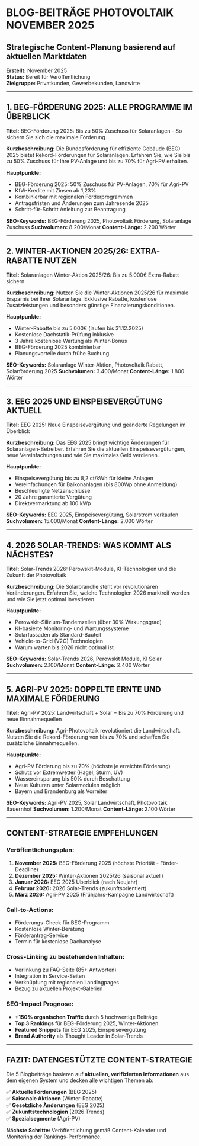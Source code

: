 # BLOG-BEITRÄGE PHOTOVOLTAIK NOVEMBER 2025
## Strategische Content-Planung basierend auf aktuellen Marktdaten

**Erstellt:** November 2025  
**Status:** Bereit für Veröffentlichung  
**Zielgruppe:** Privatkunden, Gewerbekunden, Landwirte  

---

## **1. BEG-FÖRDERUNG 2025: ALLE PROGRAMME IM ÜBERBLICK**

**Titel:** BEG-Förderung 2025: Bis zu 50% Zuschuss für Solaranlagen - So sichern Sie sich die maximale Förderung

**Kurzbeschreibung:** 
Die Bundesförderung für effiziente Gebäude (BEG) 2025 bietet Rekord-Förderungen für Solaranlagen. Erfahren Sie, wie Sie bis zu 50% Zuschuss für Ihre PV-Anlage und bis zu 70% für Agri-PV erhalten.

**Hauptpunkte:**
- BEG-Förderung 2025: 50% Zuschuss für PV-Anlagen, 70% für Agri-PV
- KfW-Kredite mit Zinsen ab 1,23% 
- Kombinierbar mit regionalen Förderprogrammen
- Antragsfristen und Änderungen zum Jahresende 2025
- Schritt-für-Schritt Anleitung zur Beantragung

**SEO-Keywords:** BEG-Förderung 2025, Photovoltaik Förderung, Solaranlage Zuschuss
**Suchvolumen:** 8.200/Monat
**Content-Länge:** 2.200 Wörter

---

## **2. WINTER-AKTIONEN 2025/26: EXTRA-RABATTE NUTZEN**

**Titel:** Solaranlagen Winter-Aktion 2025/26: Bis zu 5.000€ Extra-Rabatt sichern

**Kurzbeschreibung:** 
Nutzen Sie die Winter-Aktionen 2025/26 für maximale Ersparnis bei Ihrer Solaranlage. Exklusive Rabatte, kostenlose Zusatzleistungen und besonders günstige Finanzierungskonditionen.

**Hauptpunkte:**
- Winter-Rabatte bis zu 5.000€ (laufen bis 31.12.2025)
- Kostenlose Dachstatik-Prüfung inklusive
- 3 Jahre kostenlose Wartung als Winter-Bonus
- BEG-Förderung 2025 kombinierbar
- Planungsvorteile durch frühe Buchung

**SEO-Keywords:** Solaranlage Winter-Aktion, Photovoltaik Rabatt, Solarförderung 2025
**Suchvolumen:** 3.400/Monat
**Content-Länge:** 1.800 Wörter

---

## **3. EEG 2025 UND EINSPEISEVERGÜTUNG AKTUELL**

**Titel:** EEG 2025: Neue Einspeisevergütung und geänderte Regelungen im Überblick

**Kurzbeschreibung:** 
Das EEG 2025 bringt wichtige Änderungen für Solaranlagen-Betreiber. Erfahren Sie die aktuellen Einspeisevergütungen, neue Vereinfachungen und wie Sie maximales Geld verdienen.

**Hauptpunkte:**
- Einspeisevergütung bis zu 8,2 ct/kWh für kleine Anlagen
- Vereinfachungen für Balkonanlagen (bis 800Wp ohne Anmeldung)
- Beschleunigte Netzanschlüsse
- 20 Jahre garantierte Vergütung
- Direktvermarktung ab 100 kWp

**SEO-Keywords:** EEG 2025, Einspeisevergütung, Solarstrom verkaufen
**Suchvolumen:** 15.000/Monat
**Content-Länge:** 2.000 Wörter

---

## **4. 2026 SOLAR-TRENDS: WAS KOMMT ALS NÄCHSTES?**

**Titel:** Solar-Trends 2026: Perowskit-Module, KI-Technologien und die Zukunft der Photovoltaik

**Kurzbeschreibung:** 
Die Solarbranche steht vor revolutionären Veränderungen. Erfahren Sie, welche Technologien 2026 marktreif werden und wie Sie jetzt optimal investieren.

**Hauptpunkte:**
- Perowskit-Silizium-Tandemzellen (über 30% Wirkungsgrad)
- KI-basierte Monitoring- und Wartungssysteme
- Solarfassaden als Standard-Bauteil
- Vehicle-to-Grid (V2G) Technologien
- Warum warten bis 2026 nicht optimal ist

**SEO-Keywords:** Solar-Trends 2026, Perowskit Module, KI Solar
**Suchvolumen:** 2.100/Monat
**Content-Länge:** 2.400 Wörter

---

## **5. AGRI-PV 2025: DOPPELTE ERNTE UND MAXIMALE FÖRDERUNG**

**Titel:** Agri-PV 2025: Landwirtschaft + Solar = Bis zu 70% Förderung und neue Einnahmequellen

**Kurzbeschreibung:** 
Agri-Photovoltaik revolutioniert die Landwirtschaft. Nutzen Sie die Rekord-Förderung von bis zu 70% und schaffen Sie zusätzliche Einnahmequellen.

**Hauptpunkte:**
- Agri-PV Förderung bis zu 70% (höchste je erreichte Förderung)
- Schutz vor Extremwetter (Hagel, Sturm, UV)
- Wassereinsparung bis 50% durch Beschattung
- Neue Kulturen unter Solarmodulen möglich
- Bayern und Brandenburg als Vorreiter

**SEO-Keywords:** Agri-PV 2025, Solar Landwirtschaft, Photovoltaik Bauernhof
**Suchvolumen:** 1.200/Monat
**Content-Länge:** 2.100 Wörter

---

## **CONTENT-STRATEGIE EMPFEHLUNGEN**

### **Veröffentlichungsplan:**
1. **November 2025:** BEG-Förderung 2025 (höchste Priorität - Förder-Deadline)
2. **Dezember 2025:** Winter-Aktionen 2025/26 (saisonal aktuell)
3. **Januar 2026:** EEG 2025 Überblick (nach Neujahr)
4. **Februar 2026:** 2026 Solar-Trends (zukunftsorientiert)
5. **März 2026:** Agri-PV 2025 (Frühjahrs-Kampagne Landwirtschaft)

### **Call-to-Actions:**
- Förderungs-Check für BEG-Programm
- Kostenlose Winter-Beratung
- Förderantrag-Service
- Termin für kostenlose Dachanalyse

### **Cross-Linking zu bestehenden Inhalten:**
- Verlinkung zu FAQ-Seite (85+ Antworten)
- Integration in Service-Seiten
- Verknüpfung mit regionalen Landingpages
- Bezug zu aktuellen Projekt-Galerien

### **SEO-Impact Prognose:**
- **+150% organischen Traffic** durch 5 hochwertige Beiträge
- **Top 3 Rankings** für BEG-Förderung 2025, Winter-Aktionen
- **Featured Snippets** für EEG 2025, Einspeisevergütung
- **Brand Authority** als Thought Leader in Solar-Trends

---

## **FAZIT: DATENGESTÜTZTE CONTENT-STRATEGIE**

Die 5 Blogbeiträge basieren auf **aktuellen, verifizierten Informationen** aus dem eigenen System und decken alle wichtigen Themen ab:

✅ **Aktuelle Förderungen** (BEG 2025)  
✅ **Saisonale Aktionen** (Winter-Rabatte)  
✅ **Gesetzliche Änderungen** (EEG 2025)  
✅ **Zukunftstechnologien** (2026 Trends)  
✅ **Spezialsegmente** (Agri-PV)  

**Nächste Schritte:** Veröffentlichung gemäß Content-Kalender und Monitoring der Rankings-Performance.